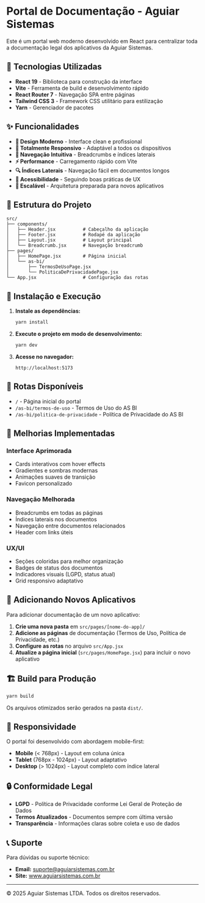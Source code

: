 # Portal de Documentação - Aguiar Sistemas

Este é um portal web moderno desenvolvido em React para centralizar toda a documentação legal dos aplicativos da Aguiar Sistemas.

## 🚀 Tecnologias Utilizadas

- **React 19** - Biblioteca para construção da interface
- **Vite** - Ferramenta de build e desenvolvimento rápido
- **React Router 7** - Navegação SPA entre páginas
- **Tailwind CSS 3** - Framework CSS utilitário para estilização
- **Yarn** - Gerenciador de pacotes

## ✨ Funcionalidades

- **🎨 Design Moderno** - Interface clean e profissional
- **📱 Totalmente Responsivo** - Adaptável a todos os dispositivos
- **🧭 Navegação Intuitiva** - Breadcrumbs e índices laterais
- **⚡ Performance** - Carregamento rápido com Vite
- **🔍 Índices Laterais** - Navegação fácil em documentos longos
- **🎯 Acessibilidade** - Seguindo boas práticas de UX
- **🔄 Escalável** - Arquitetura preparada para novos aplicativos

## 📁 Estrutura do Projeto

```text
src/
├── components/
│   ├── Header.jsx          # Cabeçalho da aplicação
│   ├── Footer.jsx          # Rodapé da aplicação
│   ├── Layout.jsx          # Layout principal
│   └── Breadcrumb.jsx      # Navegação breadcrumb
├── pages/
│   ├── HomePage.jsx        # Página inicial
│   └── as-bi/
│       ├── TermosDeUsoPage.jsx
│       └── PoliticaDePrivacidadePage.jsx
└── App.jsx                 # Configuração das rotas
```

## 🔧 Instalação e Execução

1. **Instale as dependências:**

   ```bash
   yarn install
   ```

2. **Execute o projeto em modo de desenvolvimento:**

   ```bash
   yarn dev
   ```

3. **Acesse no navegador:**

   ```text
   http://localhost:5173
   ```

## 📄 Rotas Disponíveis

- `/` - Página inicial do portal
- `/as-bi/termos-de-uso` - Termos de Uso do AS BI
- `/as-bi/politica-de-privacidade` - Política de Privacidade do AS BI

## 🎨 Melhorias Implementadas

### Interface Aprimorada

- Cards interativos com hover effects
- Gradientes e sombras modernas
- Animações suaves de transição
- Favicon personalizado

### Navegação Melhorada

- Breadcrumbs em todas as páginas
- Índices laterais nos documentos
- Navegação entre documentos relacionados
- Header com links úteis

### UX/UI

- Seções coloridas para melhor organização
- Badges de status dos documentos
- Indicadores visuais (LGPD, status atual)
- Grid responsivo adaptativo

## 🔄 Adicionando Novos Aplicativos

Para adicionar documentação de um novo aplicativo:

1. **Crie uma nova pasta** em `src/pages/[nome-do-app]/`
2. **Adicione as páginas** de documentação (Termos de Uso, Política de Privacidade, etc.)
3. **Configure as rotas** no arquivo `src/App.jsx`
4. **Atualize a página inicial** (`src/pages/HomePage.jsx`) para incluir o novo aplicativo

## 🏗️ Build para Produção

```bash
yarn build
```

Os arquivos otimizados serão gerados na pasta `dist/`.

## 📱 Responsividade

O portal foi desenvolvido com abordagem mobile-first:

- **Mobile** (< 768px) - Layout em coluna única
- **Tablet** (768px - 1024px) - Layout adaptativo
- **Desktop** (> 1024px) - Layout completo com índice lateral

## 🔒 Conformidade Legal

- **LGPD** - Política de Privacidade conforme Lei Geral de Proteção de Dados
- **Termos Atualizados** - Documentos sempre com última versão
- **Transparência** - Informações claras sobre coleta e uso de dados

## 📞 Suporte

Para dúvidas ou suporte técnico:

- **Email:** suporte@aguiarsistemas.com.br
- **Site:** www.aguiarsistemas.com.br

---

© 2025 Aguiar Sistemas LTDA. Todos os direitos reservados.

